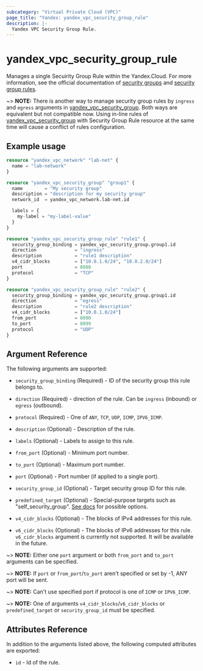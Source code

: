 ```yaml
---
subcategory: "Virtual Private Cloud (VPC)"
page_title: "Yandex: yandex_vpc_security_group_rule"
description: |-
  Yandex VPC Security Group Rule.
---
```



# yandex_vpc_security_group_rule




Manages a single Secuirity Group Rule within the Yandex.Cloud. For more information, see the official documentation of [security groups](https://cloud.yandex.com/docs/vpc/concepts/security-groups) and [security group rules](https://cloud.yandex.com/docs/vpc/concepts/security-groups#rules).

~> **NOTE:** There is another way to manage security group rules by `ingress` and `egress` arguments in [yandex_vpc_security_group](vpc_security_group.html). Both ways are equivalent but not compatible now. Using in-line rules of [yandex_vpc_security_group](vpc_security_group.html) with Security Group Rule resource at the same time will cause a conflict of rules configuration.

## Example usage

```terraform
resource "yandex_vpc_network" "lab-net" {
  name = "lab-network"
}

resource "yandex_vpc_security_group" "group1" {
  name        = "My security group"
  description = "description for my security group"
  network_id  = yandex_vpc_network.lab-net.id

  labels = {
    my-label = "my-label-value"
  }
}

resource "yandex_vpc_security_group_rule" "rule1" {
  security_group_binding = yandex_vpc_security_group.group1.id
  direction              = "ingress"
  description            = "rule1 description"
  v4_cidr_blocks         = ["10.0.1.0/24", "10.0.2.0/24"]
  port                   = 8080
  protocol               = "TCP"
}

resource "yandex_vpc_security_group_rule" "rule2" {
  security_group_binding = yandex_vpc_security_group.group1.id
  direction              = "egress"
  description            = "rule2 description"
  v4_cidr_blocks         = ["10.0.1.0/24"]
  from_port              = 8090
  to_port                = 8099
  protocol               = "UDP"
}
```

## Argument Reference

The following arguments are supported:

* `security_group_binding` (Required) - ID of the security group this rule belongs to.
* `direction` (Required) - direction of the rule. Can be `ingress` (inbound) or `egress` (outbound).
* `protocol` (Required) - One of `ANY`, `TCP`, `UDP`, `ICMP`, `IPV6_ICMP`.

* `description` (Optional) - Description of the rule.
* `labels` (Optional) - Labels to assign to this rule.
* `from_port` (Optional) - Minimum port number.
* `to_port` (Optional) - Maximum port number.
* `port` (Optional) - Port number (if applied to a single port).
* `security_group_id` (Optional) - Target security group ID for this rule.
* `predefined_target` (Optional) - Special-purpose targets such as "self_security_group". [See docs](https://cloud.yandex.com/docs/vpc/concepts/security-groups) for possible options.
* `v4_cidr_blocks` (Optional) - The blocks of IPv4 addresses for this rule.
* `v6_cidr_blocks` (Optional) - The blocks of IPv6 addresses for this rule. `v6_cidr_blocks` argument is currently not supported. It will be available in the future.

~> **NOTE:** Either one `port` argument or both `from_port` and `to_port` arguments can be specified.

~> **NOTE:** If `port` or `from_port`/`to_port` aren't specified or set by -1, ANY port will be sent.

~> **NOTE:** Can't use specified port if protocol is one of `ICMP` or `IPV6_ICMP`.

~> **NOTE:** One of arguments `v4_cidr_blocks`/`v6_cidr_blocks` or `predefined_target` or `security_group_id` must be specified.

## Attributes Reference

In addition to the arguments listed above, the following computed attributes are exported:

* `id` - Id of the rule.
